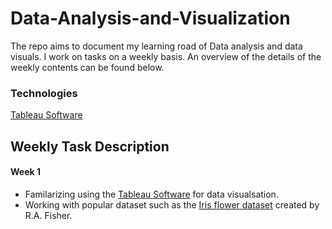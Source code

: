 <h1> Data-Analysis-and-Visualization </h1>
The repo aims to document my learning road of Data analysis and data visuals. 
I work on tasks on a weekly basis. An overview of the details of the weekly contents can be found below.

### Technologies
[Tableau Software](https://www.tableau.com/)

## Weekly Task Description

#### Week 1 
- Familarizing using the [Tableau Software](https://www.tableau.com/) for data visualsation.
- Working with popular dataset such as the [Iris flower dataset](https://en.wikipedia.org/wiki/Iris_flower_data_set) created by R.A. Fisher.

